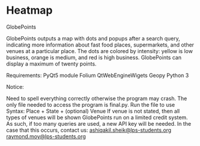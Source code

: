 # Heatmap

GlobePoints

GlobePoints outputs a map with  dots and popups after a search query, indicating more information about fast food places,  supermarkets, and other venues at a particular place. The dots are colored by intensity: yellow is low business, orange is medium, and red is high business. GlobePoints can display a maximum of twenty points.

Requirements:
PyQt5 module
Folium
QtWebEngineWigets
Geopy
Python 3

Notice:

Need to spell everything correctly otherwise the program may crash. 
The only file needed to access the program is final.py. Run the file to use
Syntax: Place + State + (optional) Venue 
If venue is not stated, then all types of venues will be shown
GlobePoints run on a limited credit system. As such, if too many queries are used, a new API key will be needed. In the case that this occurs, contact us: ashiqakil.sheik@lps-students.org
	raymond.moy@lps-students.org 
